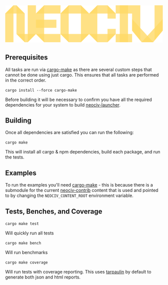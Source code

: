 # ![NEOCIV](https://raw.githubusercontent.com/neociv/neociv/master/logo.svg)

## Prerequisites

All tasks are run via [cargo-make](https://sagiegurari.github.io/cargo-make/) as there are several custom steps that cannot be done using just cargo. This ensures that all tasks are performed in the correct order.

`cargo install --force cargo-make`

Before building it will be necessary to confirm you have all the required dependencies for your system to build [neociv-launcher](./packages/neociv-launcher).

## Building

Once all dependencies are satisfied you can run the following:

`cargo make`

This will install all cargo & npm dependencies, build each package, and run the tests.

## Examples

To run the examples you'll need [cargo-make](https://sagiegurari.github.io/cargo-make/) - this is because there is a submodule for the current [neociv-contrib](https://github.com/neociv/neociv-contrib) content that is used and pointed to by changing the `NEOCIV_CONTENT_ROOT` environment variable.

## Tests, Benches, and Coverage

`cargo make test`

Will quickly run all tests

`cargo make bench`

Will run benchmarks

`cargo make coverage`

Will run tests with coverage reporting. This uses [tarpaulin](https://github.com/xd009642/tarpaulin) by default to generate both json and html reports.
